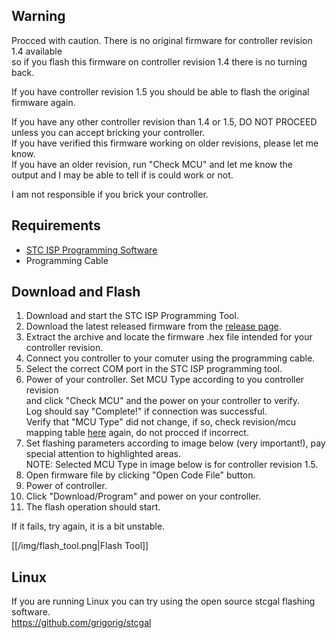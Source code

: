 ## Warning
Procced with caution. There is no original firmware for controller revision 1.4 available  
so if you flash this firmware on controller revision 1.4 there is no turning back.

If you have controller revision 1.5 you should be able to flash the original firmware again.

If you have any other controller revision than 1.4 or 1.5, DO NOT PROCEED unless you can accept bricking your controller.  
If you have verified this firmware working on older revisions, please let me know.  
If you have an older revision, run "Check MCU" and let me know the  
output and I may be able to tell if is could work or not.

I am not responsible if you brick your controller.

## Requirements

* [STC ISP Programming Software](http://www.stcmicro.com/rjxz.html)
* Programming Cable

## Download and Flash
1. Download and start the STC ISP Programming Tool. 
2. Download the latest released firmware from the [release page](https://github.com/danielnilsson9/bbshd-fw/releases).
3. Extract the archive and locate the firmware .hex file intended for your controller revision.
4. Connect you controller to your comuter using the programming cable.
5. Select the correct COM port in the STC ISP programming tool.
6. Power of your controller. Set MCU Type according to you controller revision  
and click "Check MCU" and the power on your controller to verify.  
Log should say "Complete!" if connection was successful.  
Verify that "MCU Type" did not change, if so, check revision/mcu mapping table [here](https://github.com/danielnilsson9/bbshd-fw/wiki/BBSHD-Controller-PCB) again, do not procced if incorrect.
7. Set flashing parameters according to image below (very important!), pay special attention to highlighted areas.  
NOTE: Selected MCU Type in image below is for controller revision 1.5.
8. Open firmware file by clicking "Open Code File" button.
9. Power of controller.
10. Click "Download/Program" and power on your controller.
11. The flash operation should start.


If it fails, try again, it is a bit unstable.

[[/img/flash_tool.png|Flash Tool]]

## Linux
If you are running Linux you can try using the open source stcgal flashing software.  
https://github.com/grigorig/stcgal



